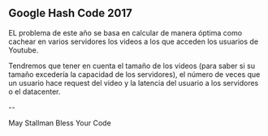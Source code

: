 Google Hash Code 2017
---------------------

EL problema de este año se basa en calcular de manera óptima como cachear en varios servidores los videos a los que acceden los usuarios de Youtube.

Tendremos que tener en cuenta el tamaño de los videos (para saber si su tamaño excedería la capacidad de los servidores), el número de veces que un usuario hace request del video y la latencia del usuario a los servidores o el datacenter.

--

May Stallman Bless Your Code